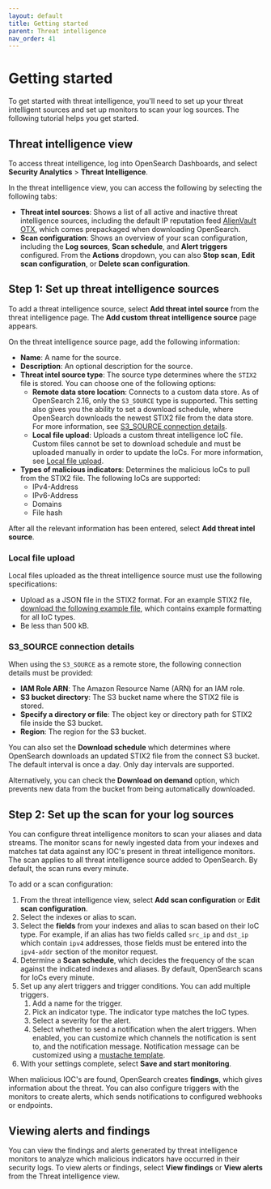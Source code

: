 ```yaml
---
layout: default
title: Getting started
parent: Threat intelligence
nav_order: 41
---
```


# Getting started

To get started with threat intelligence, you'll need to set up your threat intelligent sources and set up monitors to scan your log sources. The following tutorial helps you get started. 

## Threat intelligence view

To access threat intelligence, log into OpenSearch Dashboards, and select **Security Analytics** > **Threat Intelligence**.

In the threat intelligence view, you can access the following by selecting the following tabs:

- **Threat intel sources**: Shows a list of all active and inactive threat intelligence sources, including the default IP reputation feed [AlienVault OTX](https://otx.alienvault.com/), which comes prepackaged when downloading OpenSearch.
- **Scan configuration**: Shows an overview of your scan configuration, including the **Log sources**, **Scan schedule**, and **Alert triggers** configured. From the **Actions** dropdown, you can also **Stop scan**, **Edit scan configuration**, or **Delete scan configuration**.


## Step 1: Set up threat intelligence sources

To add a threat intelligence source, select **Add threat intel source** from the threat intelligence page. The **Add custom threat intelligence source** page appears. 

On the threat intelligence source page, add the following information:

- **Name**: A name for the source.
- **Description**: An optional description for the source.
- **Threat intel source type**: The source type determines where the `STIX2` file is stored. You can choose one of the following options:
  - **Remote data store location**: Connects to a custom data store. As of OpenSearch 2.16, only the `S3_SOURCE` type is supported. This setting also gives you the ability to set a download schedule, where OpenSearch downloads the newest STIX2 file from the data store. For more information, see [S3_SOURCE connection details](#s3_source-connection-details).
  - **Local file upload**: Uploads a custom threat intelligence IoC file. Custom files cannot be set to download schedule and must be uploaded manually in order to update the IoCs. For more information, see  [Local file upload](#local-file-upload).
- **Types of malicious indicators**: Determines the malicious IoCs to pull from the STIX2 file. The following IoCs are supported:
  - IPv4-Address
  - IPv6-Address
  - Domains
  - File hash

After all the relevant information has been entered, select **Add threat intel source**.

### Local file upload

Local files uploaded as the threat intelligence source must use the following specifications:

- Upload as a JSON file in the STIX2 format. For an example STIX2 file, [download the following example file]({{site.url}}{{site.baseurl}}/assets/examples/all-ioc-type-examples.json), which contains example formatting for all IoC types.
- Be less than 500 kB.


### S3_SOURCE connection details 

When using the `S3_SOURCE` as a remote store, the following connection details must be provided:

- **IAM Role ARN**: The Amazon Resource Name (ARN) for an IAM role.
- **S3 bucket directory**: The S3 bucket name where the STIX2 file is stored.
- **Specify a directory or file**: The object key or directory path for STIX2 file inside the S3 bucket.
- **Region**: The region for the S3 bucket.

You can also set the **Download schedule** which determines where OpenSearch downloads an updated STIX2 file from the connect S3 bucket. The default interval is once a day. Only day intervals are supported. 

Alternatively, you can check the **Download on demand** option, which prevents new data from the bucket from being automatically downloaded.


## Step 2: Set up the scan for your log sources

You can configure threat intelligence monitors to scan your aliases and data streams. The monitor scans for newly ingested data from your indexes and matches tat data against any IOC's present in threat intelligence monitors. The scan applies to all threat intelligence source added to OpenSearch. By default, the scan runs every minute.

To add or a scan configuration:

1. From the threat intelligence view, select **Add scan configuration** or **Edit scan configuration**.
2. Select the indexes or alias to scan.
3. Select the **fields** from your indexes and alias to scan based on their IoC type. For example, if an alias has two fields called `src_ip` and `dst_ip` which contain `ipv4` addresses, those fields must be entered into the `ipv4-addr` section of the monitor request.
4. Determine a **Scan schedule**, which decides the frequency of the scan against the indicated indexes and aliases. By default, OpenSearch scans for IoCs every minute.
5. Set up any alert triggers and trigger conditions. You can add multiple triggers.
   1. Add a name for the trigger.
   2. Pick an indicator type. The indicator type matches the IoC types.
   3. Select a severity for the alert. 
   4. Select whether to send a notification when the alert triggers. When enabled, you can customize which channels the notification is sent to, and the notification message. Notification message can be customized using a [mustache template](https://mustache.github.io/mustache.5.html).
6. With your settings complete, select **Save and start monitoring**.

When malicious IOC's are found, OpenSearch creates **findings**, which gives information about the threat. You can also configure triggers with the monitors to create alerts, which sends notifications to configured webhooks or endpoints.

## Viewing alerts and findings 

You can view the findings and alerts generated by threat intelligence monitors to analyze which malicious indicators have occurred in their security logs. To view alerts or findings, select **View findings** or **View alerts** from the Threat intelligence view.
